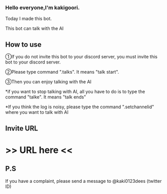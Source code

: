 ### Hello everyone,I'm kakigoori.
Today I made this bot.

This bot can talk with the AI

## How to use
①If you do not invite this bot to your discord server, you must invite this bot to your discord server.

②Please type command ".talks". It means "talk start".

③Then you can enjoy talking with the AI

*if you want to stop talking with AI, all you have to do is to type the command "talke". It means "talk ends"

*If you think the log is noisy, please type the command ".setchannelid" where you want to talk with AI
## Invite URL

# >> URL here <<

## P.S
If you have a complaint, please send a message to @kaki0123dees (twitter ID)
